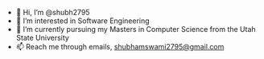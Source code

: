 - 👋 Hi, I’m @shubh2795
- 👀 I’m interested in Software Engineering
- 🌱 I’m currently pursuing my Masters in Computer Science from the Utah State University 
- 📫 Reach me through emails, shubhamswami2795@gmail.com

<!---
shubh2795/shubh2795 is a ✨ special ✨ repository because its `README.md` (this file) appears on your GitHub profile.
You can click the Preview link to take a look at your changes.
--->
